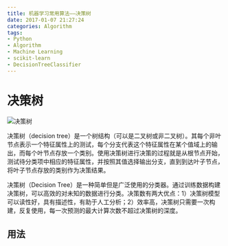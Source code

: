 ```yaml
---
title: 机器学习常用算法——决策树
date: 2017-01-07 21:27:24
categories: Algorithm
tags:
- Python
- Algorithm
- Machine Learning
- scikit-learn
- DecisionTreeClassifier
---
```

# 决策树
<img src="/assets/img/决策树.png" alt="决策树">

决策树（decision tree）是一个树结构（可以是二叉树或非二叉树）。其每个非叶节点表示一个特征属性上的测试，每个分支代表这个特征属性在某个值域上的输出，而每个叶节点存放一个类别。使用决策树进行决策的过程就是从根节点开始，测试待分类项中相应的特征属性，并按照其值选择输出分支，直到到达叶子节点，将叶子节点存放的类别作为决策结果。
<!-- more -->
决策树（Decision Tree）是一种简单但是广泛使用的分类器。通过训练数据构建决策树，可以高效的对未知的数据进行分类。决策数有两大优点：1）决策树模型可以读性好，具有描述性，有助于人工分析；2）效率高，决策树只需要一次构建，反复使用，每一次预测的最大计算次数不超过决策树的深度。

## 用法




